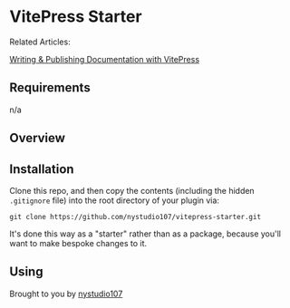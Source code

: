 # VitePress Starter

Related Articles:

[Writing & Publishing Documentation with VitePress](https://nystudio107.com/blog/writing-publishing-documentation-with-vitepress)

## Requirements

n/a

## Overview

## Installation

Clone this repo, and then copy the contents (including the hidden `.gitignore` file) into the root directory of your plugin via:

```
git clone https://github.com/nystudio107/vitepress-starter.git
```

It's done this way as a "starter" rather than as a package, because you'll want to make bespoke changes to it.

## Using

Brought to you by [nystudio107](https://nystudio107.com)
